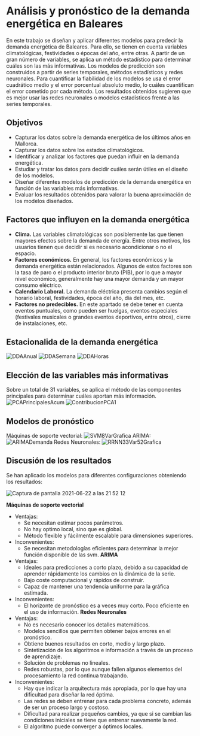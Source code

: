 # Análisis y pronóstico de la demanda energética en Baleares

En este trabajo se diseñan y aplicar diferentes modelos para predecir la demanda energética de Baleares. Para ello, se tienen en cuenta variables climatológicas, festividades o épocas del año, entre otras. A partir de un gran número de variables, se aplica un método estadístico para determinar cuáles son las más informativas. Los modelos de predicción son construidos a partir de series temporales, métodos estadísticos y redes neuronales. Para cuantificar la fiabilidad de los modelos se usa el error cuadrático medio y el error porcentual absoluto medio, lo cuáles cuantifican el error cometido por cada método. Los resultados obtenidos sugieren que es mejor usar las redes neuronales o modelos estadísticos frente a las series temporales.


## Objetivos
* Capturar los datos sobre la demanda energética de los últimos años en Mallorca.
* Capturar los datos sobre los estados climatológicos.
* Identificar y analizar los factores que puedan influir en la demanda energética.
* Estudiar y tratar los datos para decidir cuáles serán útiles en el diseño de los modelos.
* Diseñar diferentes modelos de predicción de la demanda energética en función de las variables más informativas.
* Evaluar los resultados obtenidos para valorar la buena aproximación de los modelos diseñados.

## Factores que influyen en la demanda energética
* **Clima.** Las variables climatológicas son posiblemente las que tienen mayores efectos sobre la demanda de energía. Entre otros motivos, los usuarios tienen que decidir si es necesario acondicionar o no el espacio.
* **Factores económicos.** En general, los factores económicos y la demanda energética están relacionados. Algunos de estos factores son la tasa de paro o el producto interior bruto (PIB), por lo que a mayor nivel económico, generalmente hay una mayor demanda y un mayor consumo eléctrico.
* **Calendario Laboral.** La demanda eléctrica presenta cambios según el horario laboral, festividades, época del año, día del mes, etc.
* **Factores no predecibles.** En este apartado se debe tener en cuenta eventos puntuales, como pueden ser huelgas, eventos especiales (festivales musicales o grandes eventos deportivos, entre otros), cierre de instalaciones, etc.

## Estacionalida de la demanda energética
![DDAAnual](https://user-images.githubusercontent.com/44135385/122987799-4bcf3c00-d3a1-11eb-9104-3ecbf930e951.png)
![DDASemana](https://user-images.githubusercontent.com/44135385/122987823-54277700-d3a1-11eb-9043-098427e9e531.png)
![DDAHoras](https://user-images.githubusercontent.com/44135385/122987831-58539480-d3a1-11eb-9df9-dd0543a9558d.png)

## Elección de las variables más informativas
Sobre un total de 31 variables, se aplica el método de las componentes principales para determinar cuáles aportan más información.
![PCAPrincipalesAcum](https://user-images.githubusercontent.com/44135385/122988217-c6985700-d3a1-11eb-8bce-061b217c5778.png)
![ContribucionPCA1](https://user-images.githubusercontent.com/44135385/122988149-b4b6b400-d3a1-11eb-8e97-d76cf9276e46.png)


## Modelos de pronóstico
Máquinas de soporte vectorial:
![SVM8VarGrafica](https://user-images.githubusercontent.com/44135385/122989852-95b92180-d3a3-11eb-89c0-443b26227247.png)
ARIMA:
![ARIMADemanda](https://user-images.githubusercontent.com/44135385/122989880-9ce02f80-d3a3-11eb-87e3-c549f651b753.png)
Redes Neuronales:
![RRNN33Var52Grafica](https://user-images.githubusercontent.com/44135385/122989942-ae293c00-d3a3-11eb-8a15-e16e1f564a8e.png)

## Discusión de los resultados
Se han aplicado los modelos para diferentes configuraciones obteniendo los resultados:

![Captura de pantalla 2021-06-22 a las 21 52 12](https://user-images.githubusercontent.com/44135385/122990497-4c1d0680-d3a4-11eb-9435-d3f3667b4e4b.png)

**Máquinas de soporte vectorial**
* Ventajas:
  * Se necesitan estimar pocos parámetros.
  * No hay optimo local, sino que es global.
  * Método flexible y fácilmente escalable para dimensiones superiores.
* Inconvenientes:
  * Se necesitan metodologías eficientes para determinar la mejor función disponible de las svm.
**ARIMA**
* Ventajas:
  * Ideales para predicciones a corto plazo, debido a su capacidad de aprender rápidamente los cambios en la dinámica de la serie.
  * Bajo coste computacional y rápidos de construir.
  * Capaz de mantener una tendencia uniforme para la gráfica estimada.
* Inconvenientes:
  * El horizonte de pronóstico es a veces muy corto. Poco eficiente en el uso de información.
**Redes Neuronales**
* Ventajas:
  * No es necesario conocer los detalles matemáticos.
  * Modelos sencillos que permiten obtener bajos errores en el pronóstico.
  * Obtiene buenos resultados en corto, medio y largo plazo.
  * Sintetización de los algoritmos e información a través de un proceso de aprendizaje.
  * Solución de problemas no lineales.
  * Redes robustas, por lo que aunque fallen algunos elementos del procesamiento la red continua trabajando.
* Inconvenientes:
  * Hay que indicar la arquitectura más apropiada, por lo que hay una dificultad para diseñar la red óptima.
  * Las redes se deben entrenar para cada problema concreto, además de ser un proceso largo y costoso.
  * Dificultad para realizar pequeños cambios, ya que si se cambian las condiciones iniciales se tiene que entrenar nuevamente la red.
  * El algoritmo puede converger a óptimos locales.






